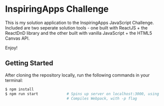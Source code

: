 # InspiringApps Challenge

This is my solution application to the InspiringApps JavaScript Challenge. Included are two seperate solution tools - one built with ReactJS + the ReactDnD library and the other built with vanilla JavaScript + the HTML5 Canvas API.

Enjoy! 

## Getting Started

After cloning the repository locally, run the following commands in your terminal:

```bash
$ npm install
$ npm run start             # Spins up server on localhost:3000, using nodemon
                            # Compiles Webpack, with -p flag
```





